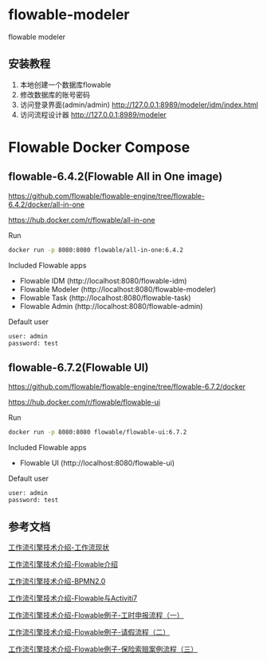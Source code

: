 # flowable-modeler

flowable modeler

## 安装教程

1. 本地创建一个数据库flowable
2. 修改数据库的账号密码
3. 访问登录界面(admin/admin)
   http://127.0.0.1:8989/modeler/idm/index.html
4. 访问流程设计器
   http://127.0.0.1:8989/modeler

# Flowable Docker Compose

## flowable-6.4.2(Flowable All in One image)

https://github.com/flowable/flowable-engine/tree/flowable-6.4.2/docker/all-in-one

https://hub.docker.com/r/flowable/all-in-one

Run

```bash
docker run -p 8080:8080 flowable/all-in-one:6.4.2
```

Included Flowable apps

* Flowable IDM  (http://localhost:8080/flowable-idm)
* Flowable Modeler  (http://localhost:8080/flowable-modeler)
* Flowable Task  (http://localhost:8080/flowable-task)
* Flowable Admin  (http://localhost:8080/flowable-admin)

Default user

```
user: admin  
password: test
```

## flowable-6.7.2(Flowable UI)

https://github.com/flowable/flowable-engine/tree/flowable-6.7.2/docker

https://hub.docker.com/r/flowable/flowable-ui

Run

```bash
docker run -p 8080:8080 flowable/flowable-ui:6.7.2
```

Included Flowable apps

* Flowable UI (http://localhost:8080/flowable-ui)

Default user

```
user: admin  
password: test
```

## 参考文档

[工作流引擎技术介绍-工作流现状](https://mp.weixin.qq.com/s/PxsEW-RhG3YkMfzpakc5zw)

[工作流引擎技术介绍-Flowable介绍](https://mp.weixin.qq.com/s/DjWMQoLsDCqE5JsU-iJuAA)

[工作流引擎技术介绍-BPMN2.0](https://mp.weixin.qq.com/s/69OrKCnvAG7nXtW7OgBzow)

[工作流引擎技术介绍-Flowable与Activiti7](https://mp.weixin.qq.com/s/QHkRzlWoM9fQ6lRSpII3FQ)

[工作流引擎技术介绍-Flowable例子-工时申报流程（一）](https://mp.weixin.qq.com/s/LBoX2Zlt5L7_ggXzSDfUHw)

[工作流引擎技术介绍-Flowable例子-请假流程（二）](https://mp.weixin.qq.com/s/fkC7qwJLq37YY6HUCqAQVg)

[工作流引擎技术介绍-Flowable例子-保险索赔案例流程（三）](https://mp.weixin.qq.com/s/6Ctig9R_knVRJo1zzgK20w)
